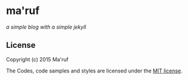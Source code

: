 # ma'ruf

*a simple blog with a simple jekyll*

## License

Copyright (c) 2015 Ma'ruf

The Codes, code samples and styles are licensed under the [MIT license](LICENSE.md).

